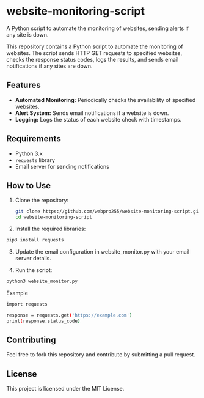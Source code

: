# website-monitoring-script
A Python script to automate the monitoring of websites, sending alerts if any site is down.

This repository contains a Python script to automate the monitoring of websites. The script sends HTTP GET requests to specified websites, checks the response status codes, logs the results, and sends email notifications if any sites are down.

## Features

- **Automated Monitoring:** Periodically checks the availability of specified websites.
- **Alert System:** Sends email notifications if a website is down.
- **Logging:** Logs the status of each website check with timestamps.

## Requirements

- Python 3.x
- `requests` library
- Email server for sending notifications

## How to Use

1. Clone the repository:
   ```bash
   git clone https://github.com/webpro255/website-monitoring-script.git
   cd website-monitoring-script
   ```
2. Install the required libraries:
  ```bash
  pip3 install requests
  ```
3. Update the email configuration in website_monitor.py with your email server details.

4. Run the script:
  ```bash
  python3 website_monitor.py
  ```

   Example
  ```bash
  import requests

  response = requests.get('https://example.com')
  print(response.status_code)
  ```
##  Contributing

Feel free to fork this repository and contribute by submitting a pull request.

## License

This project is licensed under the MIT License.
